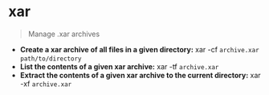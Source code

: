 # xar
> Manage .xar archives
- **Create a xar archive of all files in a given directory:**
xar -cf `archive.xar` `path/to/directory`
- **List the contents of a given xar archive:**
xar -tf `archive.xar`
- **Extract the contents of a given xar archive to the current directory:**
xar -xf `archive.xar`
